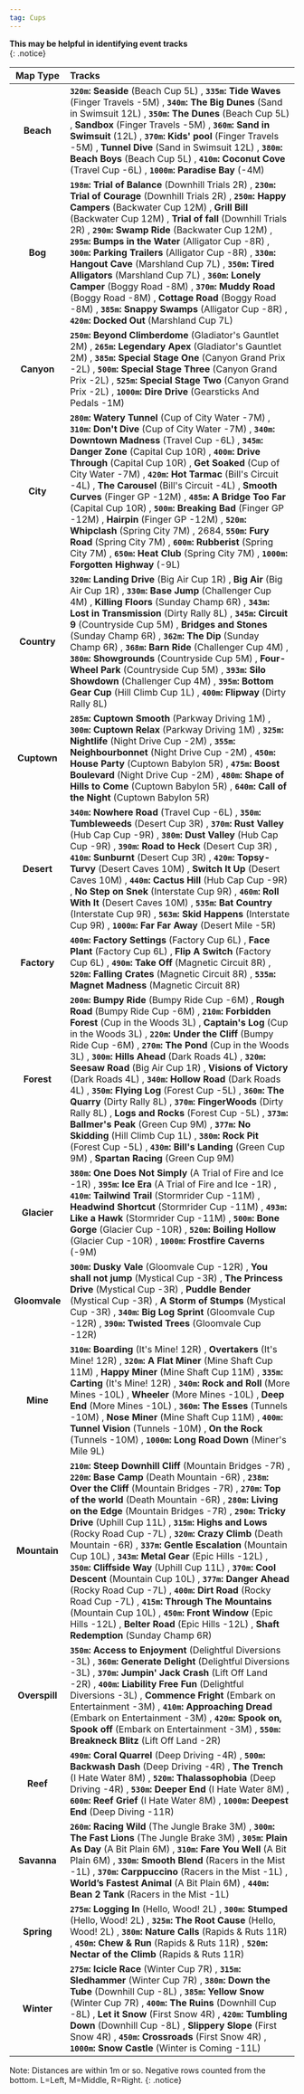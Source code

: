 ```yaml
---
tag: Cups
---
```

**This may be helpful in identifying event tracks**  
{: .notice}  

Map Type | Tracks  
:--: | :--  
**Beach** | **`320m`:** **Seaside** (Beach Cup 5L) , **`335m`:** **Tide Waves** (Finger Travels -5M) , **`340m`:** **The Big Dunes** (Sand in Swimsuit 12L) , **`350m`:** **The Dunes** (Beach Cup 5L) ,  **Sandbox** (Finger Travels -5M) , **`360m`:** **Sand in Swimsuit** (12L) , **`370m`:** **Kids' pool** (Finger Travels -5M) ,  **Tunnel Dive** (Sand in Swimsuit 12L) , **`380m`:** **Beach Boys** (Beach Cup 5L) , **`410m`:** **Coconut Cove** (Travel Cup -6L) , **`1000m`:** **Paradise Bay** (-4M) 
**Bog** | **`198m`:** **Trial of Balance** (Downhill Trials 2R) , **`230m`:** **Trial of Courage** (Downhill Trials 2R) , **`250m`:** **Happy Campers** (Backwater Cup 12M) ,  **Grill Bill** (Backwater Cup 12M) ,  **Trial of fall** (Downhill Trials 2R) , **`290m`:** **Swamp Ride** (Backwater Cup 12M) , **`295m`:** **Bumps in the Water** (Alligator Cup -8R) , **`300m`:** **Parking Trailers** (Alligator Cup -8R) , **`330m`:** **Hangout Cave** (Marshland Cup 7L) , **`350m`:** **Tired Alligators** (Marshland Cup 7L) , **`360m`:** **Lonely Camper** (Boggy Road -8M) , **`370m`:** **Muddy Road** (Boggy Road -8M) ,  **Cottage Road** (Boggy Road -8M) , **`385m`:** **Snappy Swamps** (Alligator Cup -8R) , **`420m`:** **Docked Out** (Marshland Cup 7L) 
**Canyon** | **`250m`:** **Beyond Climberdome** (Gladiator's Gauntlet 2M) , **`265m`:** **Legendary Apex** (Gladiator's Gauntlet 2M) , **`385m`:** **Special Stage One** (Canyon Grand Prix -2L) , **`500m`:** **Special Stage Three** (Canyon Grand Prix -2L) , **`525m`:** **Special Stage Two** (Canyon Grand Prix -2L) , **`1000m`:** **Dire Drive** (Gearsticks And Pedals -1M) 
**City** | **`280m`:** **Watery Tunnel** (Cup of City Water -7M) , **`310m`:** **Don't Dive** (Cup of City Water -7M) , **`340m`:** **Downtown Madness** (Travel Cup -6L) , **`345m`:** **Danger Zone** (Capital Cup 10R) , **`400m`:** **Drive Through** (Capital Cup 10R) ,  **Get Soaked** (Cup of City Water -7M) , **`420m`:** **Hot Tarmac** (Bill's Circuit -4L) ,  **The Carousel** (Bill's Circuit -4L) ,  **Smooth Curves** (Finger GP -12M) , **`485m`:** **A Bridge Too Far** (Capital Cup 10R) , **`500m`:** **Breaking Bad** (Finger GP -12M) ,  **Hairpin** (Finger GP -12M) , **`520m`:** **Whipclash** (Spring City 7M) , 2684, **`550m`:** **Fury Road** (Spring City 7M) , **`600m`:** **Rubberist** (Spring City 7M) , **`650m`:** **Heat Club** (Spring City 7M) , **`1000m`:** **Forgotten Highway** (-9L) 
**Country** | **`320m`:** **Landing Drive** (Big Air Cup 1R) ,  **Big Air** (Big Air Cup 1R) , **`330m`:** **Base Jump** (Challenger Cup 4M) ,  **Killing Floors** (Sunday Champ 6R) , **`343m`:** **Lost in Transmission** (Dirty Rally 8L) , **`345m`:** **Circuit 9** (Countryside Cup 5M) ,  **Bridges and Stones** (Sunday Champ 6R) , **`362m`:** **The Dip** (Sunday Champ 6R) , **`368m`:** **Barn Ride** (Challenger Cup 4M) , **`380m`:** **Showgrounds** (Countryside Cup 5M) ,  **Four-Wheel Park** (Countryside Cup 5M) , **`393m`:** **Silo Showdown** (Challenger Cup 4M) , **`395m`:** **Bottom Gear Cup** (Hill Climb Cup 1L) , **`400m`:** **Flipway** (Dirty Rally 8L) 
**Cuptown** | **`285m`:** **Cuptown Smooth** (Parkway Driving 1M) , **`300m`:** **Cuptown Relax** (Parkway Driving 1M) , **`325m`:** **Nightlife** (Night Drive Cup -2M) , **`355m`:** **Neighbourbonnet** (Night Drive Cup -2M) , **`450m`:** **House Party** (Cuptown Babylon 5R) , **`475m`:** **Boost Boulevard** (Night Drive Cup -2M) , **`480m`:** **Shape of Hills to Come** (Cuptown Babylon 5R) , **`640m`:** **Call of the Night** (Cuptown Babylon 5R) 
**Desert** | **`340m`:** **Nowhere Road** (Travel Cup -6L) , **`350m`:** **Tumbleweeds** (Desert Cup 3R) , **`370m`:** **Rust Valley** (Hub Cap Cup -9R) , **`380m`:** **Dust Valley** (Hub Cap Cup -9R) , **`390m`:** **Road to Heck** (Desert Cup 3R) , **`410m`:** **Sunburnt** (Desert Cup 3R) , **`420m`:** **Topsy-Turvy** (Desert Caves 10M) ,  **Switch It Up** (Desert Caves 10M) , **`440m`:** **Cactus Hill** (Hub Cap Cup -9R) ,  **No Step on Snek** (Interstate Cup 9R) , **`460m`:** **Roll With It** (Desert Caves 10M) , **`535m`:** **Bat Country** (Interstate Cup 9R) , **`563m`:** **Skid Happens** (Interstate Cup 9R) , **`1000m`:** **Far Far Away** (Desert Mile -5R) 
**Factory** | **`400m`:** **Factory Settings** (Factory Cup 6L) ,  **Face Plant** (Factory Cup 6L) ,  **Flip A Switch** (Factory Cup 6L) , **`490m`:** **Take Off** (Magnetic Circuit 8R) , **`520m`:** **Falling Crates** (Magnetic Circuit 8R) , **`535m`:** **Magnet Madness** (Magnetic Circuit 8R) 
**Forest** | **`200m`:** **Bumpy Ride** (Bumpy Ride Cup -6M) ,  **Rough Road** (Bumpy Ride Cup -6M) , **`210m`:** **Forbidden Forest** (Cup in the Woods 3L) ,  **Captain's Log** (Cup in the Woods 3L) , **`220m`:** **Under the Cliff** (Bumpy Ride Cup -6M) , **`270m`:** **The Pond** (Cup in the Woods 3L) , **`300m`:** **Hills Ahead** (Dark Roads 4L) , **`320m`:** **Seesaw Road** (Big Air Cup 1R) ,  **Visions of Victory** (Dark Roads 4L) , **`340m`:** **Hollow Road** (Dark Roads 4L) , **`350m`:** **Flying Log** (Forest Cup -5L) , **`360m`:** **The Quarry** (Dirty Rally 8L) , **`370m`:** **FingerWoods** (Dirty Rally 8L) ,  **Logs and Rocks** (Forest Cup -5L) , **`373m`:** **Ballmer's Peak** (Green Cup 9M) , **`377m`:** **No Skidding** (Hill Climb Cup 1L) , **`380m`:** **Rock Pit** (Forest Cup -5L) , **`430m`:** **Bill's Landing** (Green Cup 9M) ,  **Spartan Racing** (Green Cup 9M) 
**Glacier** | **`380m`:** **One Does Not Simply** (A Trial of Fire and Ice -1R) , **`395m`:** **Ice Era** (A Trial of Fire and Ice -1R) , **`410m`:** **Tailwind Trail** (Stormrider Cup -11M) ,  **Headwind Shortcut** (Stormrider Cup -11M) , **`493m`:** **Like a Hawk** (Stormrider Cup -11M) , **`500m`:** **Bone Gorge** (Glacier Cup -10R) , **`520m`:** **Boiling Hollow** (Glacier Cup -10R) , **`1000m`:** **Frostfire Caverns** (-9M) 
**Gloomvale** | **`300m`:** **Dusky Vale** (Gloomvale Cup -12R) ,  **You shall not jump** (Mystical Cup -3R) ,  **The Princess Drive** (Mystical Cup -3R) ,  **Puddle Bender** (Mystical Cup -3R) ,  **A Storm of Stumps** (Mystical Cup -3R) , **`340m`:** **Big Log Sprint** (Gloomvale Cup -12R) , **`390m`:** **Twisted Trees** (Gloomvale Cup -12R) 
**Mine** | **`310m`:** **Boarding** (It's Mine! 12R) ,  **Overtakers** (It's Mine! 12R) , **`320m`:** **A Flat Miner** (Mine Shaft Cup 11M) ,  **Happy Miner** (Mine Shaft Cup 11M) , **`335m`:** **Carting** (It's Mine! 12R) , **`340m`:** **Rock and Roll** (More Mines -10L) ,  **Wheeler** (More Mines -10L) ,  **Deep End** (More Mines -10L) , **`360m`:** **The Esses** (Tunnels -10M) ,  **Nose Miner** (Mine Shaft Cup 11M) , **`400m`:** **Tunnel Vision** (Tunnels -10M) ,  **On the Rock** (Tunnels -10M) , **`1000m`:** **Long Road Down** (Miner's Mile 9L) 
**Mountain** | **`210m`:** **Steep Downhill Cliff** (Mountain Bridges -7R) , **`220m`:** **Base Camp** (Death Mountain -6R) , **`238m`:** **Over the Cliff** (Mountain Bridges -7R) , **`270m`:** **Top of the world** (Death Mountain -6R) , **`280m`:** **Living on the Edge** (Mountain Bridges -7R) , **`290m`:** **Tricky Drive** (Uphill Cup 11L) , **`315m`:** **Highs and Lows** (Rocky Road Cup -7L) , **`320m`:** **Crazy Climb** (Death Mountain -6R) , **`337m`:** **Gentle Escalation** (Mountain Cup 10L) , **`343m`:** **Metal Gear** (Epic Hills -12L) , **`350m`:** **Cliffside Way** (Uphill Cup 11L) , **`370m`:** **Cool Descent** (Mountain Cup 10L) , **`377m`:** **Danger Ahead** (Rocky Road Cup -7L) , **`400m`:** **Dirt Road** (Rocky Road Cup -7L) , **`415m`:** **Through The Mountains** (Mountain Cup 10L) , **`450m`:** **Front Window** (Epic Hills -12L) ,  **Belter Road** (Epic Hills -12L) ,  **Shaft Redemption** (Sunday Champ 6R) 
**Overspill** | **`350m`:** **Access to Enjoyment** (Delightful Diversions -3L) , **`360m`:** **Generate Delight** (Delightful Diversions -3L) , **`370m`:** **Jumpin' Jack Crash** (Lift Off Land -2R) , **`400m`:** **Liability Free Fun** (Delightful Diversions -3L) ,  **Commence Fright** (Embark on Entertainment -3M) , **`410m`:** **Approaching Dread** (Embark on Entertainment -3M) , **`420m`:** **Spook on, Spook off** (Embark on Entertainment -3M) , **`550m`:** **Breakneck Blitz** (Lift Off Land -2R) 
**Reef** | **`490m`:** **Coral Quarrel** (Deep Driving -4R) , **`500m`:** **Backwash Dash** (Deep Driving -4R) ,  **The Trench** (I Hate Water 8M) , **`520m`:** **Thalassophobia** (Deep Driving -4R) , **`530m`:** **Deeper End** (I Hate Water 8M) , **`600m`:** **Reef Grief** (I Hate Water 8M) , **`1000m`:** **Deepest End** (Deep Diving -11R) 
**Savanna** | **`260m`:** **Racing Wild** (The Jungle Brake 3M) , **`300m`:** **The Fast Lions** (The Jungle Brake 3M) , **`305m`:** **Plain As Day** (A Bit Plain 6M) , **`310m`:** **Fare You Well** (A Bit Plain 6M) , **`330m`:** **Smooth Blend** (Racers in the Mist -1L) , **`370m`:** **Carppuccino** (Racers in the Mist -1L) ,  **World’s Fastest Animal** (A Bit Plain 6M) , **`440m`:** **Bean 2 Tank** (Racers in the Mist -1L) 
**Spring** | **`275m`:** **Logging In** (Hello, Wood! 2L) , **`300m`:** **Stumped** (Hello, Wood! 2L) , **`325m`:** **The Root Cause** (Hello, Wood! 2L) , **`380m`:** **Nature Calls** (Rapids & Ruts 11R) , **`450m`:** **Chew & Run** (Rapids & Ruts 11R) , **`520m`:** **Nectar of the Climb** (Rapids & Ruts 11R) 
**Winter** | **`275m`:** **Icicle Race** (Winter Cup 7R) , **`315m`:** **Sledhammer** (Winter Cup 7R) , **`380m`:** **Down the Tube** (Downhill Cup -8L) , **`385m`:** **Yellow Snow** (Winter Cup 7R) , **`400m`:** **The Ruins** (Downhill Cup -8L) ,  **Let it Snow** (First Snow 4R) , **`420m`:** **Tumbling Down** (Downhill Cup -8L) ,  **Slippery Slope** (First Snow 4R) , **`450m`:** **Crossroads** (First Snow 4R) , **`1000m`:** **Snow Castle** (Winter is Coming -11L) 


Note: Distances are within 1m or so. Negative rows counted from the bottom. L=Left, M=Middle, R=Right. 
{: .notice}

